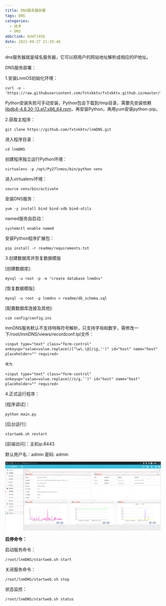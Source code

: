```yaml
---
title: DNS服务器部署
tags: DNS
categories:
  - 技术
  - DNS
abbrlink: 8d4f1456
date: 2022-09-27 21:29:46
---
```


dns服务器就是域名服务器，它可以把用户的网站地址解析成相应的IP地址。

<!--more-->

DNS服务部署：

1.安装LnmOS初始化环境：

```
curl -o - 'https://raw.githubusercontent.com/fxtxkktv/fxtxkktv.github.io/master/files/Install_LnmOS_env.sh'|bash
```

Python安装失败可手动安装，Python包会下载到/tmp目录，需要先安装依赖[libdb4-4.8.30-13.el7.x86_64.rpm](http://wiki.stary.ltd/download/attachments/66814873/libdb4-4.8.30-13.el7.x86_64.rpm?version=1&modificationDate=1657632308000&api=v2)，再安装Python，再用yum安装python-pip。

2.获取主程序：

```
git clone https://github.com/fxtxkktv/lnmDNS.git
```

进入程序目录：

```
cd lnmDNS
```

创建程序独立运行Python环境：

```
virtualenv -p /opt/Py27lnmos/bin/python venv
```

进入virtualenv环境：

```
source venv/bin/activate
```

安装DNS服务：

```
yum -y install bind bind-sdb bind-utils
```

named服务自启动：

```
systemctl enable named
```

安装Python程序扩展包：

```
pip install -r readme/requirements.txt
```

3.创建数据库并恢复数据模版

[创建数据库]:

```
mysql -u root -p -e "create database lnmdns"
```

[恢复数据模版]:

```
mysql -u root -p lnmdns < readme/db_schema.sql
```

[配置数据库连接及其他]:

```
vim config/config.ini
```

lnmDNS服务默认不支持特殊符号解析，只支持字母和数字，需修改一下/root/lnmDNS/views/recordconf.tpl文件：

```
<input type="text" class="form-control" onkeyup="value=value.replace(/[^\w\.\@]/ig,'')" id="host" name="host" placeholder="" required>
 
改为
 
<input type="text" class="form-control" οnkeyup="value=value.replace(//s/g,'')" id="host" name="host" placeholder="" required>
```

4.正式运行程序：

[程序调试]：

```
python main.py
```

[后台运行]:

```
startweb.sh restart
```

[前端访问]：主机ip:8443  

默认用户名：admin 密码: admin

![](DNS服务器部署/image-20220927213722868.png)



**启停命令：**

启动服务命令：

```
/root/lnmDNS/startweb.sh start
```

关闭服务命令：

```
/root/lnmDNS/startweb.sh stop
```

状态监控：

```
/root/lnmDNS/startweb.sh status
```

